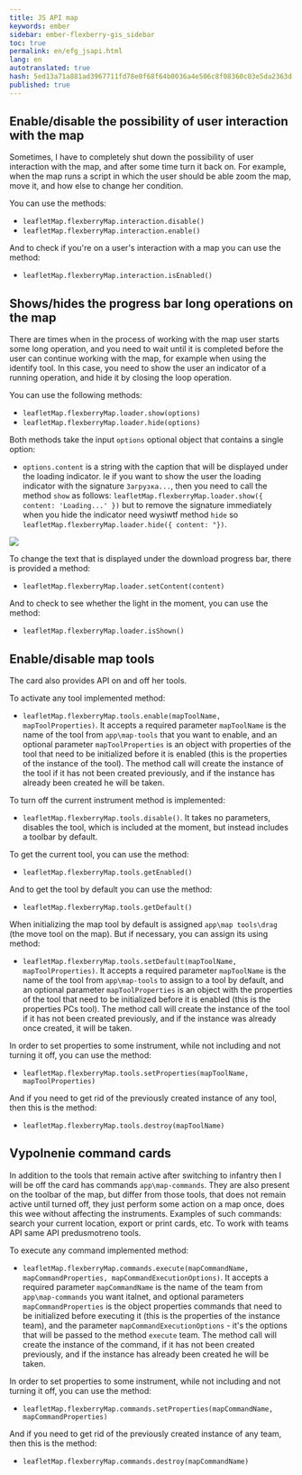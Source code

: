 ```yaml
---
title: JS API map
keywords: ember
sidebar: ember-flexberry-gis_sidebar
toc: true
permalink: en/efg_jsapi.html
lang: en
autotranslated: true
hash: 5ed13a71a881ad3967711fd78e0f68f64b0036a4e506c8f08360c03e5da2363d
published: true
---
```


## Enable/disable the possibility of user interaction with the map

Sometimes, I have to completely shut down the possibility of user interaction with the map, and after some time turn it back on.
For example, when the map runs a script in which the user should be able zoom the map, move it,
and how else to change her condition.

You can use the methods:
* `leafletMap.flexberryMap.interaction.disable()`
* `leafletMap.flexberryMap.interaction.enable()`

And to check if you're on a user's interaction with a map you can use the method:
* `leafletMap.flexberryMap.interaction.isEnabled()`

## Shows/hides the progress bar long operations on the map

There are times when in the process of working with the map user starts some long operation, and you need to wait until it is completed
before the user can continue working with the map, for example when using the identify tool.
In this case, you need to show the user an indicator of a running operation, and hide it by closing the loop operation.

You can use the following methods:
* `leafletMap.flexberryMap.loader.show(options)`
* `leafletMap.flexberryMap.loader.hide(options)`

Both methods take the input `options` optional object that contains a single option:
* `options.content` is a string with the caption that will be displayed under the loading indicator. Ie if you want to show
the user the loading indicator with the signature `Загрузка...`, then you need to call the method `show` as follows:
`leafletMap.flexberryMap.loader.show({ content: 'Loading...' })` but to remove the signature immediately when you hide the indicator
need wysiwtf method `hide` so `leafletMap.flexberryMap.loader.hide({ content: "})`.

![](/images/pages/products/flexberry-gis/addons/ember-flexberry-gis/jsapi/efg_jsapi/loader.png)

To change the text that is displayed under the download progress bar, there is provided a method:
* `leafletMap.flexberryMap.loader.setContent(content)`

And to check to see whether the light in the moment, you can use the method:
* `leafletMap.flexberryMap.loader.isShown()`

## Enable/disable map tools

The card also provides API on and off her tools.

To activate any tool implemented method:
* `leafletMap.flexberryMap.tools.enable(mapToolName, mapToolProperties)`. It accepts a required parameter `mapToolName` is
the name of the tool from `app\map-tools` that you want to enable, and an optional parameter `mapToolProperties` is
an object with properties of the tool that need to be initialized before it is enabled (this is the properties of the instance of the tool).
The method call will create the instance of the tool if it has not been created previously, and if the instance has already been created
he will be taken.

To turn off the current instrument method is implemented:
* `leafletMap.flexberryMap.tools.disable()`. It takes no parameters, disables the tool, which is included
at the moment, but instead includes a toolbar by default.

To get the current tool, you can use the method:
* `leafletMap.flexberryMap.tools.getEnabled()`

And to get the tool by default you can use the method:
* `leafletMap.flexberryMap.tools.getDefault()`

When initializing the map tool by default is assigned `app\map tools\drag` (the move tool on the map).
But if necessary, you can assign its using method:
* `leafletMap.flexberryMap.tools.setDefault(mapToolName, mapToolProperties)`. It accepts a required parameter `mapToolName` is
the name of the tool from `app\map-tools` to assign to a tool by default, and an optional parameter
`mapToolProperties` is an object with the properties of the tool that need to be initialized before it is enabled (this is the properties
PCs tool). The method call will create the instance of the tool if it has not been created previously, and if the instance was already
once created, it will be taken.

In order to set properties to some instrument, while not including and not turning it off, you can use the method:
* `leafletMap.flexberryMap.tools.setProperties(mapToolName, mapToolProperties)`

And if you need to get rid of the previously created instance of any tool, then this is the method:
* `leafletMap.flexberryMap.tools.destroy(mapToolName)`

## Vypolnenie command cards

In addition to the tools that remain active after switching to infantry then I will be off
the card has commands `app\map-commands`. They are also present on the toolbar of the map, but differ from those tools,
that does not remain active until turned off, they just perform some action on a map once, does this wee
without affecting the instruments. Examples of such commands: search your current location, export or print cards, etc.
To work with teams API same API predusmotreno tools.

To execute any command implemented method:
* `leafletMap.flexberryMap.commands.execute(mapCommandName, mapCommandProperties, mapCommandExecutionOptions)`. It accepts a required parameter `mapCommandName` is
the name of the team from `app\map-commands` you want italnet, and optional parameters `mapCommandProperties` is
the object properties commands that need to be initialized before executing it (this is the properties of the instance team),
and the parameter `mapCommandExecutionOptions` - it's the options that will be passed to the method `execute` team.
The method call will create the instance of the command, if it has not been created previously, and if the instance has already been created
he will be taken.

In order to set properties to some instrument, while not including and not turning it off, you can use the method:
* `leafletMap.flexberryMap.commands.setProperties(mapCommandName, mapCommandProperties)`

And if you need to get rid of the previously created instance of any team, then this is the method:
* `leafletMap.flexberryMap.commands.destroy(mapCommandName)`



